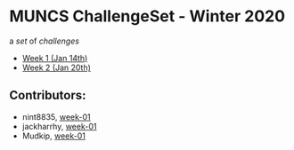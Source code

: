 # MUNCS ChallengeSet - Winter 2020

a _set_ of _challenges_

- [Week 1 (Jan 14th)](./week-01)
- [Week 2 (Jan 20th)](./week-02)

## Contributors:

- nint8835, [week-01](./week-01/nint8835)
- jackharrhy, [week-01](./week-01/jackharrhy)
- Mudkip, [week-01](./week-01/mudkip)

